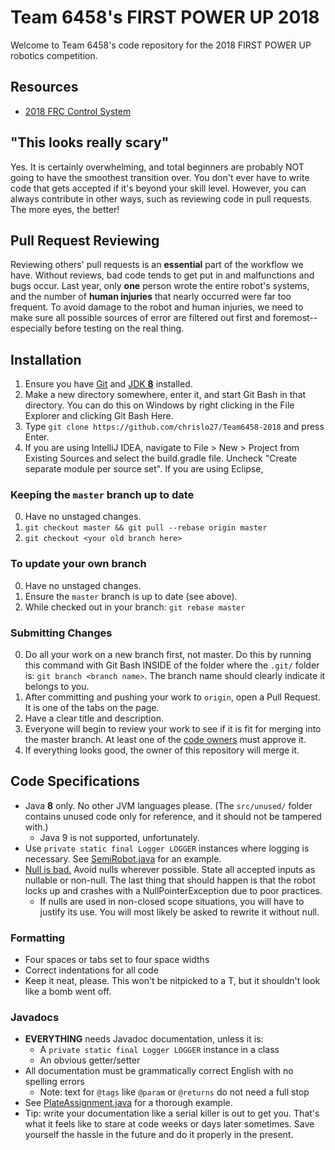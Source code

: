 # Team 6458's FIRST POWER UP 2018

Welcome to Team 6458's code repository for the 2018 FIRST POWER UP
robotics competition.

## Resources
* [2018 FRC Control System](https://wpilib.screenstepslive.com/s/4485)

## "This looks really scary"
Yes. It is certainly overwhelming, and total beginners are probably NOT going to
have the smoothest transition over.
You don't ever have to write code that gets accepted if it's beyond your
skill level.
However, you can always contribute in other
ways, such as reviewing code in pull requests. The more eyes, the better!

## Pull Request Reviewing
Reviewing others' pull requests is an **essential** part of the workflow
we have. Without reviews, bad code tends to get put in and malfunctions
and bugs occur. Last year, only **one** person wrote the entire robot's
systems, and the number of **human injuries** that nearly occurred were far
too frequent. To avoid damage to the robot and human injuries,
we need to make sure all possible sources of
error are filtered out first and foremost--especially before testing on the real thing.

## Installation
1. Ensure you have [Git](https://git-scm.com/) and [JDK **8**](http://www.oracle.com/technetwork/java/javase/downloads/jdk8-downloads-2133151.html) installed.
2. Make a new directory somewhere, enter it, and start Git Bash in that directory. You can do this on Windows by right clicking in the File Explorer and clicking Git Bash Here.
3. Type `git clone https://github.com/chrislo27/Team6458-2018` and press Enter.
4. If you are using IntelliJ IDEA, navigate to File > New > Project from Existing Sources and select the build.gradle file. Uncheck "Create separate module per source set".
If you are using Eclipse,

### Keeping the `master` branch up to date
0. Have no unstaged changes.
1. `git checkout master && git pull --rebase origin master`
2. `git checkout <your old branch here>`

### To update your own branch
0. Have no unstaged changes.
1. Ensure the `master` branch is up to date (see above).
2. While checked out in your branch: `git rebase master`

### Submitting Changes
0. Do all your work on a new branch first, not master.
Do this by running this command with Git Bash INSIDE of the folder where
the `.git/` folder is: `git branch <branch name>`. The branch name should
clearly indicate it belongs to you.
1. After committing and pushing your work to `origin`, open a Pull Request. It is one of the tabs on the page.
2. Have a clear title and description.
3. Everyone will begin to review your work to see if it is fit for merging into the master branch. At least one of the [code owners](.github/CODEOWNERS) must approve it.
4. If everything looks good, the owner of this repository will merge it.

## Code Specifications
* Java **8** only. No other JVM languages please. (The `src/unused/` folder contains
unused code only for reference, and it should not be tampered with.)
  * Java 9 is not supported, unfortunately.
* Use `private static final Logger LOGGER` instances where logging is necessary. See
[SemiRobot.java](src/main/java/team6458/SemiRobot.java) for an example.
* [Null is bad.](https://en.wikipedia.org/wiki/Tony_Hoare#Apologies_and_retractions)
Avoid nulls wherever possible.
State all accepted inputs as nullable or non-null. The last thing that should
happen is that the robot locks up and crashes with a NullPointerException
due to poor practices.
  * If nulls are used in non-closed scope situations, you will have to
  justify its use. You will most likely be asked to rewrite it without null.

### Formatting
* Four spaces or tabs set to four space widths
* Correct indentations for all code
* Keep it neat, please. This won't be nitpicked to a T, but it shouldn't
look like a bomb went off.

### Javadocs
* **EVERYTHING** needs Javadoc documentation, unless it is:
  * A `private static final Logger LOGGER` instance in a class
  * An obvious getter/setter
* All documentation must be grammatically correct English with no spelling errors
  * Note: text for `@tags` like `@param` or `@returns` do not need a full stop
* See [PlateAssignment.java](src/main/java/team6458/util/PlateAssignment.java) for a thorough example.
* Tip: write your documentation like a serial killer is out to get you.
That's what it feels like to stare at code weeks or days later sometimes.
Save yourself the hassle in the future and do it properly in the present.

